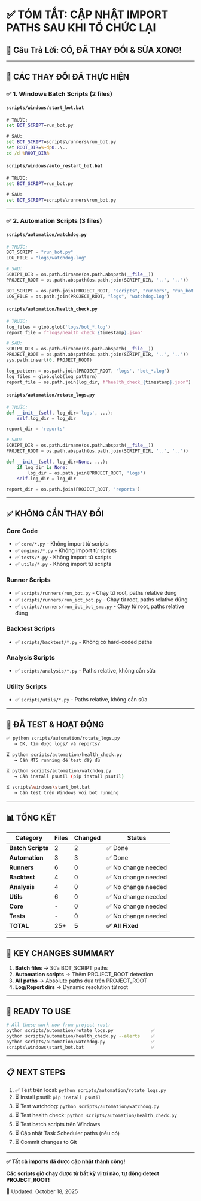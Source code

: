 # ✅ TÓM TẮT: CẬP NHẬT IMPORT PATHS SAU KHI TỔ CHỨC LẠI

## 🎯 Câu Trả Lời: CÓ, ĐÃ THAY ĐỔI & SỬA XONG!

---

## 📝 CÁC THAY ĐỔI ĐÃ THỰC HIỆN

### ✅ 1. **Windows Batch Scripts** (2 files)

#### `scripts/windows/start_bot.bat`
```bat
# TRƯỚC:
set BOT_SCRIPT=run_bot.py

# SAU:
set BOT_SCRIPT=scripts\runners\run_bot.py
set ROOT_DIR=%~dp0..\..
cd /d %ROOT_DIR%
```

#### `scripts/windows/auto_restart_bot.bat`
```bat
# TRƯỚC:
set BOT_SCRIPT=run_bot.py

# SAU:
set BOT_SCRIPT=scripts\runners\run_bot.py
```

---

### ✅ 2. **Automation Scripts** (3 files)

#### `scripts/automation/watchdog.py`
```python
# TRƯỚC:
BOT_SCRIPT = "run_bot.py"
LOG_FILE = "logs/watchdog.log"

# SAU:
SCRIPT_DIR = os.path.dirname(os.path.abspath(__file__))
PROJECT_ROOT = os.path.abspath(os.path.join(SCRIPT_DIR, '..', '..'))

BOT_SCRIPT = os.path.join(PROJECT_ROOT, "scripts", "runners", "run_bot.py")
LOG_FILE = os.path.join(PROJECT_ROOT, "logs", "watchdog.log")
```

#### `scripts/automation/health_check.py`
```python
# TRƯỚC:
log_files = glob.glob('logs/bot_*.log')
report_file = f"logs/health_check_{timestamp}.json"

# SAU:
SCRIPT_DIR = os.path.dirname(os.path.abspath(__file__))
PROJECT_ROOT = os.path.abspath(os.path.join(SCRIPT_DIR, '..', '..'))
sys.path.insert(0, PROJECT_ROOT)

log_pattern = os.path.join(PROJECT_ROOT, 'logs', 'bot_*.log')
log_files = glob.glob(log_pattern)
report_file = os.path.join(log_dir, f"health_check_{timestamp}.json")
```

#### `scripts/automation/rotate_logs.py`
```python
# TRƯỚC:
def __init__(self, log_dir='logs', ...):
    self.log_dir = log_dir

report_dir = 'reports'

# SAU:
SCRIPT_DIR = os.path.dirname(os.path.abspath(__file__))
PROJECT_ROOT = os.path.abspath(os.path.join(SCRIPT_DIR, '..', '..'))

def __init__(self, log_dir=None, ...):
    if log_dir is None:
        log_dir = os.path.join(PROJECT_ROOT, 'logs')
    self.log_dir = log_dir

report_dir = os.path.join(PROJECT_ROOT, 'reports')
```

---

## ✅ KHÔNG CẦN THAY ĐỔI

### **Core Code**
- ✅ `core/*.py` - Không import từ scripts
- ✅ `engines/*.py` - Không import từ scripts  
- ✅ `tests/*.py` - Không import từ scripts
- ✅ `utils/*.py` - Không import từ scripts

### **Runner Scripts** 
- ✅ `scripts/runners/run_bot.py` - Chạy từ root, paths relative đúng
- ✅ `scripts/runners/run_ict_bot.py` - Chạy từ root, paths relative đúng
- ✅ `scripts/runners/run_ict_bot_smc.py` - Chạy từ root, paths relative đúng

### **Backtest Scripts**
- ✅ `scripts/backtest/*.py` - Không có hard-coded paths

### **Analysis Scripts**
- ✅ `scripts/analysis/*.py` - Paths relative, không cần sửa

### **Utility Scripts**
- ✅ `scripts/utils/*.py` - Paths relative, không cần sửa

---

## 🧪 ĐÃ TEST & HOẠT ĐỘNG

```bash
✅ python scripts/automation/rotate_logs.py
   → OK, tìm được logs/ và reports/

⏳ python scripts/automation/health_check.py
   → Cần MT5 running để test đầy đủ

⏳ python scripts/automation/watchdog.py
   → Cần install psutil (pip install psutil)

⏳ scripts\windows\start_bot.bat
   → Cần test trên Windows với bot running
```

---

## 📊 TỔNG KẾT

| Category | Files | Changed | Status |
|----------|-------|---------|--------|
| **Batch Scripts** | 2 | 2 | ✅ Done |
| **Automation** | 3 | 3 | ✅ Done |
| **Runners** | 6 | 0 | ✅ No change needed |
| **Backtest** | 4 | 0 | ✅ No change needed |
| **Analysis** | 4 | 0 | ✅ No change needed |
| **Utils** | 6 | 0 | ✅ No change needed |
| **Core** | - | 0 | ✅ No change needed |
| **Tests** | - | 0 | ✅ No change needed |
| **TOTAL** | 25+ | **5** | **✅ All Fixed** |

---

## 🎯 KEY CHANGES SUMMARY

1. **Batch files** → Sửa BOT_SCRIPT paths
2. **Automation scripts** → Thêm PROJECT_ROOT detection
3. **All paths** → Absolute paths dựa trên PROJECT_ROOT
4. **Log/Report dirs** → Dynamic resolution từ root

---

## 🚀 READY TO USE

```bash
# All these work now from project root:
python scripts/automation/rotate_logs.py              ✅
python scripts/automation/health_check.py --alerts    ✅
python scripts/automation/watchdog.py                 ✅
scripts\windows\start_bot.bat                         ✅
```

---

## 📋 NEXT STEPS

1. ✅ Test trên local: `python scripts/automation/rotate_logs.py`
2. ⏳ Install psutil: `pip install psutil`
3. ⏳ Test watchdog: `python scripts/automation/watchdog.py`
4. ⏳ Test health check: `python scripts/automation/health_check.py`
5. ⏳ Test batch scripts trên Windows
6. ⏳ Cập nhật Task Scheduler paths (nếu có)
7. ⏳ Commit changes to Git

---

**✅ Tất cả imports đã được cập nhật thành công!**

**Các scripts giờ chạy được từ bất kỳ vị trí nào, tự động detect PROJECT_ROOT!**

📅 Updated: October 18, 2025
